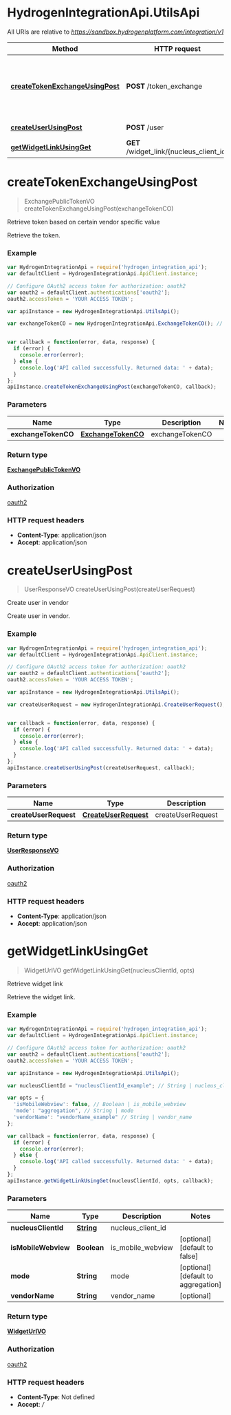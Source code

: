 # HydrogenIntegrationApi.UtilsApi

All URIs are relative to *https://sandbox.hydrogenplatform.com/integration/v1*

Method | HTTP request | Description
------------- | ------------- | -------------
[**createTokenExchangeUsingPost**](UtilsApi.md#createTokenExchangeUsingPost) | **POST** /token_exchange | Retrieve token based on certain vendor specific value
[**createUserUsingPost**](UtilsApi.md#createUserUsingPost) | **POST** /user | Create user in vendor
[**getWidgetLinkUsingGet**](UtilsApi.md#getWidgetLinkUsingGet) | **GET** /widget_link/{nucleus_client_id} | Retrieve widget link


<a name="createTokenExchangeUsingPost"></a>
# **createTokenExchangeUsingPost**
> ExchangePublicTokenVO createTokenExchangeUsingPost(exchangeTokenCO)

Retrieve token based on certain vendor specific value

Retrieve the token.

### Example
```javascript
var HydrogenIntegrationApi = require('hydrogen_integration_api');
var defaultClient = HydrogenIntegrationApi.ApiClient.instance;

// Configure OAuth2 access token for authorization: oauth2
var oauth2 = defaultClient.authentications['oauth2'];
oauth2.accessToken = 'YOUR ACCESS TOKEN';

var apiInstance = new HydrogenIntegrationApi.UtilsApi();

var exchangeTokenCO = new HydrogenIntegrationApi.ExchangeTokenCO(); // ExchangeTokenCO | exchangeTokenCO


var callback = function(error, data, response) {
  if (error) {
    console.error(error);
  } else {
    console.log('API called successfully. Returned data: ' + data);
  }
};
apiInstance.createTokenExchangeUsingPost(exchangeTokenCO, callback);
```

### Parameters

Name | Type | Description  | Notes
------------- | ------------- | ------------- | -------------
 **exchangeTokenCO** | [**ExchangeTokenCO**](ExchangeTokenCO.md)| exchangeTokenCO | 

### Return type

[**ExchangePublicTokenVO**](ExchangePublicTokenVO.md)

### Authorization

[oauth2](../README.md#oauth2)

### HTTP request headers

 - **Content-Type**: application/json
 - **Accept**: application/json

<a name="createUserUsingPost"></a>
# **createUserUsingPost**
> UserResponseVO createUserUsingPost(createUserRequest)

Create user in vendor

Create user in vendor.

### Example
```javascript
var HydrogenIntegrationApi = require('hydrogen_integration_api');
var defaultClient = HydrogenIntegrationApi.ApiClient.instance;

// Configure OAuth2 access token for authorization: oauth2
var oauth2 = defaultClient.authentications['oauth2'];
oauth2.accessToken = 'YOUR ACCESS TOKEN';

var apiInstance = new HydrogenIntegrationApi.UtilsApi();

var createUserRequest = new HydrogenIntegrationApi.CreateUserRequest(); // CreateUserRequest | createUserRequest


var callback = function(error, data, response) {
  if (error) {
    console.error(error);
  } else {
    console.log('API called successfully. Returned data: ' + data);
  }
};
apiInstance.createUserUsingPost(createUserRequest, callback);
```

### Parameters

Name | Type | Description  | Notes
------------- | ------------- | ------------- | -------------
 **createUserRequest** | [**CreateUserRequest**](CreateUserRequest.md)| createUserRequest | 

### Return type

[**UserResponseVO**](UserResponseVO.md)

### Authorization

[oauth2](../README.md#oauth2)

### HTTP request headers

 - **Content-Type**: application/json
 - **Accept**: application/json

<a name="getWidgetLinkUsingGet"></a>
# **getWidgetLinkUsingGet**
> WidgetUrlVO getWidgetLinkUsingGet(nucleusClientId, opts)

Retrieve widget link

Retrieve the widget link.

### Example
```javascript
var HydrogenIntegrationApi = require('hydrogen_integration_api');
var defaultClient = HydrogenIntegrationApi.ApiClient.instance;

// Configure OAuth2 access token for authorization: oauth2
var oauth2 = defaultClient.authentications['oauth2'];
oauth2.accessToken = 'YOUR ACCESS TOKEN';

var apiInstance = new HydrogenIntegrationApi.UtilsApi();

var nucleusClientId = "nucleusClientId_example"; // String | nucleus_client_id

var opts = { 
  'isMobileWebview': false, // Boolean | is_mobile_webview
  'mode': "aggregation", // String | mode
  'vendorName': "vendorName_example" // String | vendor_name
};

var callback = function(error, data, response) {
  if (error) {
    console.error(error);
  } else {
    console.log('API called successfully. Returned data: ' + data);
  }
};
apiInstance.getWidgetLinkUsingGet(nucleusClientId, opts, callback);
```

### Parameters

Name | Type | Description  | Notes
------------- | ------------- | ------------- | -------------
 **nucleusClientId** | [**String**](.md)| nucleus_client_id | 
 **isMobileWebview** | **Boolean**| is_mobile_webview | [optional] [default to false]
 **mode** | **String**| mode | [optional] [default to aggregation]
 **vendorName** | **String**| vendor_name | [optional] 

### Return type

[**WidgetUrlVO**](WidgetUrlVO.md)

### Authorization

[oauth2](../README.md#oauth2)

### HTTP request headers

 - **Content-Type**: Not defined
 - **Accept**: */*

